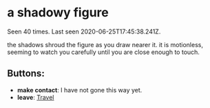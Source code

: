 # a shadowy figure

Seen 40 times. Last seen 2020-06-25T17:45:38.241Z.

the shadows shroud the figure as you draw nearer it. it is motionless, seeming to watch you carefully until you are close enough to touch.

## Buttons:

- **make contact**: I have not gone this way yet.
- **leave**: [Travel](Travel-travel.md)